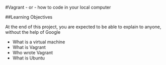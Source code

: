 #Vagrant - or - how to code in your local computer

##Learning Objectives

At the end of this project, you are expected to be able to explain to anyone, without the help of Google

* What is a virtual machine
* What is Vagrant
* Who wrote Vagrant
* What is Ubuntu
